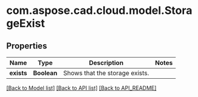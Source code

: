 
# com.aspose.cad.cloud.model.StorageExist

## Properties
Name | Type | Description | Notes
------------ | ------------- | ------------- | -------------
**exists** | **Boolean** | Shows that the storage exists.              | 


[[Back to Model list]](API_README.md#documentation-for-models) [[Back to API list]](API_README.md#documentation-for-api-endpoints) [[Back to API_README]](API_README.md)

